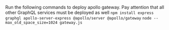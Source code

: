 Run the following commands to deploy apollo gateway. Pay attention that all other GraphQL services must be deployed as well
`npm install express graphql apollo-server-express @apollo/server @apollo/gateway`
`node --max_old_space_size=1024 gateway.js`